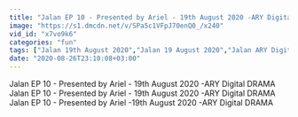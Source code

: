 ```yaml
---
title: "Jalan EP 10 - Presented by Ariel - 19th August 2020 -ARY Digital DRAMA"
image: "https://s1.dmcdn.net/v/SPa5c1VFpJ70enQ0_/x240"
vid_id: "x7vo9k6"
categories: "fun"
tags: ["Jalan 19th August 2020","Jalan 19 August 2020","Jalan ARY Digital DRAMA"]
date: "2020-08-26T23:10:08+03:00"
---
```

Jalan EP 10 - Presented by Ariel  - 19th August 2020 -ARY Digital DRAMA  <br>Jalan EP 10 - Presented by Ariel  - 19th August 2020 -ARY Digital DRAMA  <br>Jalan EP 10 - Presented by Ariel  -19th August 2020 -ARY Digital DRAMA
